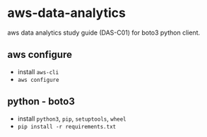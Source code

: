 # aws-data-analytics
aws data analytics study guide (DAS-C01) for boto3 python client.

## aws configure

- install `aws-cli`
- `aws configure`

## python - boto3

- install `python3`, `pip`, `setuptools`, `wheel`
- `pip install -r requirements.txt`